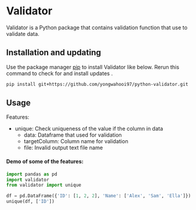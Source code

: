 # Validator

Validator is a Python package that contains validation function that use to validate data.

## Installation and updating

Use the package manager [pip](https://pip.pypa.io/en/stable/) to install Validator like below.
Rerun this command to check for and install updates .

```bash
pip install git+https://github.com/yongwahooi97/python-validator.git
```

## Usage

Features:

-   unique: Check uniqueness of the value if the column in data
    -   data: Dataframe that used for validation
    -   targetColumn: Column name for validation
    -   file: Invalid output text file name

#### Demo of some of the features:

```python
import pandas as pd
import validator
from validator import unique

df = pd.DataFrame({'ID': [1, 2, 2], 'Name': ['Alex', 'Sam', 'Ella']})
unique(df, ['ID'])
```
